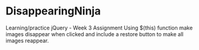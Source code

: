 # DisappearingNinja
Learning/practice jQuery - Week 3 Assignment 
Using $(this) function make images disappear when clicked and include a restore button to make all images reappear.
